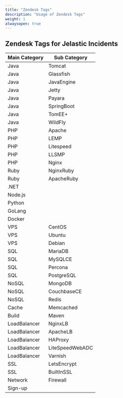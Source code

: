 ```yaml
---
title: "Zendesk Tags"
description: "Usage of Zendesk Tags"
weight: 1
alwaysopen: true
---
```


## Zendesk Tags for Jelastic Incidents

Main Category | Sub Category |
--- | --- |
Java | Tomcat
Java | Glassfish
Java | JavaEngine
Java | Jetty
Java | Payara
Java | SpringBoot
Java | TomEE+
Java | WildFly
PHP | Apache
PHP | LEMP
PHP | Litespeed
PHP | LLSMP
PHP | Nginx
Ruby | NginxRuby
Ruby | ApacheRuby
.NET |
Node.js |
Python |
GoLang |
Docker |
VPS | CentOS
VPS | Ubuntu
VPS | Debian
SQL | MariaDB
SQL | MySQLCE
SQL | Percona
SQL | PostgreSQL
NoSQL | MongoDB 
NoSQL | CouchbaseCE
NoSQL | Redis
Cache | Memcached
Build | Maven
LoadBalancer | NginxLB
LoadBalancer | ApacheLB
LoadBalancer | HAProxy
LoadBalancer | LiteSpeedWebADC
LoadBalancer | Varnish
SSL | LetsEncrypt
SSL | BuiltInSSL
Network | Firewall
Sign-up |




